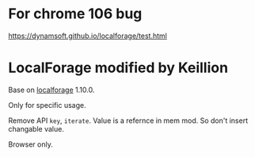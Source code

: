 # For chrome 106 bug

https://dynamsoft.github.io/localforage/test.html

# LocalForage modified by Keillion

Base on [localforage](https://github.com/localForage/localForage) 1.10.0.

Only for specific usage.

Remove API `key`, `iterate`. Value is a refernce in mem mod. So don't insert changable value.

Browser only.
